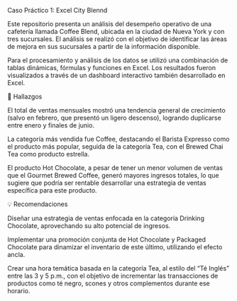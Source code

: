 Caso Práctico 1: Excel City Blennd

Este repositorio presenta un análisis del desempeño operativo de una cafetería llamada Coffee Blend, ubicada en la ciudad de Nueva York y con tres sucursales. El análisis se realizó con el objetivo de identificar las áreas de mejora  en sus sucursales a partir de la información disponible.

Para el procesamiento y análisis de los datos se utilizó una combinación de tablas dinámicas, fórmulas y funciones en Excel. Los resultados fueron visualizados a través de un dashboard interactivo también desarrollado en Excel.

  
🔎 Hallazgos

El total de ventas mensuales mostró una tendencia general de crecimiento (salvo en febrero, que presentó un ligero descenso), logrando duplicarse entre enero y finales de junio.

La categoría más vendida fue Coffee, destacando el Barista Expresso como el producto más popular, seguida de la categoría Tea, con el Brewed Chai Tea como producto estrella.

El producto Hot Chocolate, a pesar de tener un menor volumen de ventas que el Gourmet Brewed Coffee, generó mayores ingresos totales, lo que sugiere que podría ser rentable desarrollar una estrategia de ventas específica para este producto.

💡 Recomendaciones

Diseñar una estrategia de ventas enfocada en la categoría Drinking Chocolate, aprovechando su alto potencial de ingresos.

Implementar una promoción conjunta de Hot Chocolate y Packaged Chocolate para dinamizar el inventario de este último, utilizando el efecto ancla.

Crear una hora temática basada en la categoría Tea, al estilo del “Té Inglés” entre las 3 y 5 p.m., con el objetivo de incrementar las transacciones de productos como té negro, scones y otros complementos durante ese horario.

